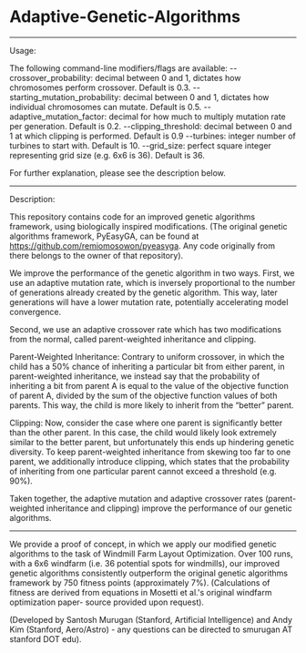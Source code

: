 # Adaptive-Genetic-Algorithms
----------------------------------------------------------------------------------------------------------
Usage: 

The following command-line modifiers/flags are available:
--crossover_probability: decimal between 0 and 1, dictates how chromosomes perform crossover. Default is 0.3.
--starting_mutation_probability: decimal between 0 and 1, dictates how individual chromosomes can mutate. Default is 0.5.
--adaptive_mutation_factor: decimal for how much to multiply mutation rate per generation. Default is 0.2.
--clipping_threshold: decimal between 0 and 1 at which clipping is performed. Default is 0.9
--turbines: integer number of turbines to start with. Default is 10.
--grid_size: perfect square integer representing grid size (e.g. 6x6 is 36). Default is 36.

For further explanation, please see the description below.

----------------------------------------------------------------------------------------------------------
Description: 

This repository contains code for an improved genetic algorithms framework, using biologically inspired modifications. (The original genetic algorithms framework, PyEasyGA, can be found at https://github.com/remiomosowon/pyeasyga. Any code originally from there belongs to the owner of that repository).

We improve the performance of the genetic algorithm in two ways. First, we use an adaptive mutation rate, which is inversely proportional to the number of generations already created by the genetic algorithm. This way, later generations will have a lower mutation rate, potentially accelerating model convergence.  

Second, we use an adaptive crossover rate which has two modifications from the normal, called parent-weighted inheritance and clipping. 

Parent-Weighted Inheritance: Contrary to uniform crossover, in which the child has a 50% chance of inheriting a particular bit from either parent, in parent-weighted inheritance, we instead say that the probability of inheriting a bit from parent A is equal to the value of the objective function of parent A, divided by the sum of the objective function values of both parents. This way, the child is more likely to inherit from the “better” parent. 

Clipping: Now, consider the case where one parent is significantly better than the other parent. In this case, the child would likely look extremely similar to the better parent, but unfortunately this ends up hindering genetic diversity. To keep parent-weighted inheritance from skewing too far to one parent, we additionally introduce clipping, which states that the probability of inheriting from one particular parent cannot exceed a threshold (e.g. 90%).

Taken together, the adaptive mutation and adaptive crossover rates (parent-weighted inheritance and clipping) improve the performance of our genetic algorithms.

----------------------------------------------------------------------------------------------------------

We provide a proof of concept, in which we apply our modified genetic algorithms to the task of Windmill Farm Layout Optimization. Over 100 runs, with a 6x6 windfarm (i.e. 36 potential spots for windmills), our improved genetic algorithms consistently outperform the original genetic algorithms framework by 750 fitness points (approximately 7%). (Calculations of fitness are derived from equations in Mosetti et al.'s original windfarm optimization paper- source provided upon request).

(Developed by Santosh Murugan (Stanford, Artificial Intelligence) and Andy Kim (Stanford, Aero/Astro) - any questions can be directed to smurugan AT stanford DOT edu).

